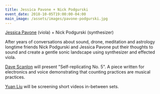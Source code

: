```yaml
---
title: Jessica Pavone + Nick Podgurski
event_date: 2018-10-05T19:00:00-04:00
main_image: /assets/images/pavone-podgurski.jpg
---
```


[Jessica Pavone](https://www.jessicapavone.com/) (viola) + Nick Podgurski
(synthesizer)

After years of conversations about sound, drone, meditation and astrology
longtime friends Nick Podgurski and Jessica Pavone put their thoughts to sound
and create a gentle sonic landscape using synthesizer and effected viola.

[Dave Scanlon](http://www.davescanlon.com/) will present "Self-replicating No.
5". A piece written for electronics and voice demonstrating that counting
practices are musical practices.

[Yuan Liu](https://vimeo.com/minamotoyuan) will be screening short videos
in-between sets.
